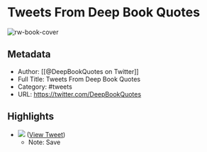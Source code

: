 # Tweets From Deep Book Quotes

![rw-book-cover](https://pbs.twimg.com/profile_images/1856959074383859712/9GUIA8gI.jpg)

## Metadata
- Author: [[@DeepBookQuotes on Twitter]]
- Full Title: Tweets From Deep Book Quotes
- Category: #tweets
- URL: https://twitter.com/DeepBookQuotes

## Highlights
- ![](https://pbs.twimg.com/media/GmdhJJqWwAA1rCx.jpg) ([View Tweet](https://twitter.com/DeepBookQuotes/status/1902596179814150187))
    - Note: Save
